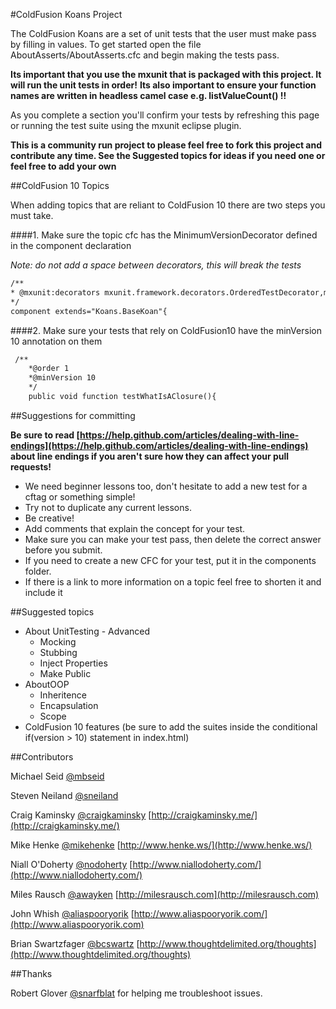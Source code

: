 #ColdFusion Koans Project

The ColdFusion Koans are a set of unit tests that the user must make pass by filling in values. To get started 
open the file AboutAsserts/AboutAsserts.cfc and begin making the tests pass.

**Its important that you use the mxunit that is packaged with this project.   It will run the unit tests in order!**
**Its also important to ensure your function names are written in headless camel case e.g. listValueCount() !!**

As you complete a section you'll confirm your tests by refreshing this page or running the test suite using the mxunit eclipse plugin.

**This is a community run project to please feel free to fork this project and contribute any time.  See the Suggested topics for ideas if you need one or feel free to add your own**

##ColdFusion 10 Topics

When adding topics that are reliant to ColdFusion 10 there are two steps you must take.

####1. Make sure the topic cfc has the MinimumVersionDecorator defined in the component declaration

_Note: do not add a space between decorators, this will break the tests_
```cfm
/**
* @mxunit:decorators mxunit.framework.decorators.OrderedTestDecorator,mxunit.framework.decorators.MinimumVersionDecorator
*/
component extends="Koans.BaseKoan"{
```

####2. Make sure your tests that rely on ColdFusion10 have the minVersion 10 annotation on them

```cfm
 /**
	*@order 1
	*@minVersion 10
	*/
	public void function testWhatIsAClosure(){
```

##Suggestions for committing

**Be sure to read [https://help.github.com/articles/dealing-with-line-endings](https://help.github.com/articles/dealing-with-line-endings) about line endings if you aren't sure how they can affect your pull requests!**
* We need beginner lessons too, don't hesitate to add a new test for a cftag or something simple!
* Try not to duplicate any current lessons.
* Be creative!
* Add comments that explain the concept for your test.
* Make sure you can make your test pass, then delete the correct answer before you submit.
* If you need to create a new CFC for your test, put it in the components folder. 
* If there is a link to more information on a topic feel free to shorten it and include it

##Suggested topics

* About UnitTesting - Advanced
  * Mocking
  * Stubbing
  * Inject Properties
  * Make Public
* AboutOOP
  * Inheritence
  * Encapsulation
  * Scope
* ColdFusion 10 features (be sure to add the suites inside the conditional if(version > 10) statement in index.html)

##Contributors

Michael Seid [@mbseid](http://twitter.com/#!/mbseid)

Steven Neiland [@sneiland](http://twitter.com/#!/sneiland)

Craig Kaminsky [@craigkaminsky](http://twitter.com/#!/craigkaminsky) [http://craigkaminsky.me/](http://craigkaminsky.me/)

Mike Henke [@mikehenke](http://twitter.com/#!/mikehenke) [http://www.henke.ws/](http://www.henke.ws/)

Niall O'Doherty [@nodoherty](http://twitter.com/#!/nodoherty) [http://www.niallodoherty.com/](http://www.niallodoherty.com/)

Miles Rausch [@awayken](https://twitter.com/awayken) [http://milesrausch.com](http://milesrausch.com)

John Whish [@aliaspooryorik](https://twitter.com/aliaspooryorik) [http://www.aliaspooryorik.com/](http://www.aliaspooryorik.com)

Brian Swartzfager [@bcswartz](https://twitter.com/bcswartz) [http://www.thoughtdelimited.org/thoughts](http://www.thoughtdelimited.org/thoughts)

##Thanks

Robert Glover [@snarfblat](http://twitter.com/#!/snarfblat) for helping me troubleshoot issues.

